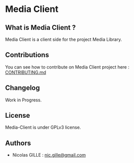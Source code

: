 # Media Client

## What is Media Client ?
Media Client is a client side for the project Media Library.

## Contributions 
You can see how to contribute on Media Client project here : [CONTRIBUTING.md](https://github.com/Kero76/client-media-library/blob/master/CONTRIBUTING.md)

## Changelog
Work in Progress.

## License
Media-Client is under GPLv3 license.

## Authors
- Nicolas GILLE : <nic.gille@gmail.com>
